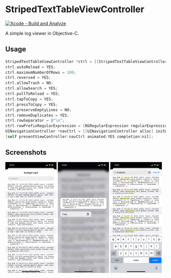 # StripedTextTableViewController

[![Xcode - Build and Analyze](https://github.com/Lessica/StripedTextTableViewController/actions/workflows/objective-c-xcode.yml/badge.svg)](https://github.com/Lessica/StripedTextTableViewController/actions/workflows/objective-c-xcode.yml)

A simple log viewer in Objective-C.

## Usage

```objective-c
StripedTextTableViewController *ctrl = [[StripedTextTableViewController alloc] initWithPath:[[NSBundle mainBundle] pathForResource:@"keybagd.log" ofType:@"0"]];
ctrl.autoReload = YES;
ctrl.maximumNumberOfRows = 100;
ctrl.reversed = YES;
ctrl.allowTrash = NO;
ctrl.allowSearch = YES;
ctrl.pullToReload = YES;
ctrl.tapToCopy = YES;
ctrl.pressToCopy = YES;
ctrl.preserveEmptyLines = NO;
ctrl.removeDuplicates = YES;
ctrl.rowSeparator = @"\n";
ctrl.rowPrefixRegularExpression = [NSRegularExpression regularExpressionWithPattern:@"^(Mon|Tue|Wen|Thu|Fri|Sat|Sun)\\s" options:kNilOptions error:nil];
UINavigationController *navCtrl = [[UINavigationController alloc] initWithRootViewController:ctrl];
[self presentViewController:navCtrl animated:YES completion:nil];
```

## Screenshots

<p float="left">
  <img src="/Screenshots/IMG_0011.png" width="32%">
  <img src="/Screenshots/IMG_0012.png" width="32%">
  <img src="/Screenshots/IMG_0013.png" width="32%">
</p>
